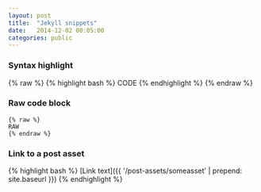```yaml
---
layout: post
title:  "Jekyll snippets"
date:   2014-12-02 00:05:00
categories: public
---
```


### Syntax highlight
{% raw %}
    {% highlight bash %}
    CODE
    {% endhighlight %}
{% endraw %}

### Raw code block
    {% raw %}
    RAW
    {% endraw %}

### Link to a post asset
{% highlight bash %}
    [Link text]({{ '/post-assets/someasset' | prepend: site.baseurl }})
{% endhighlight %}